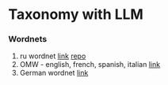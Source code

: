 # Taxonomy with LLM



### Wordnets
1. ru wordnet [link](https://www.ruwordnet.ru/) [repo](https://github.com/avidale/python-ruwordnet)
2. OMW - english, french, spanish, italian [link](https://omwn.org/omw1.html)
3. German wordnet [link](https://github.com/hdaSprachtechnologie/odenet/tree/master)

